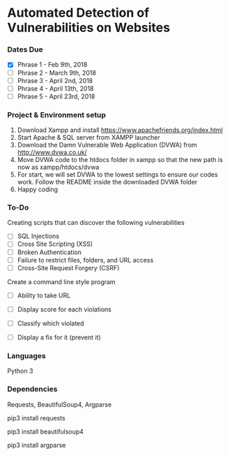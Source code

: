 # Automated Detection of Vulnerabilities on Websites

### Dates Due

- [x] Phrase 1 - Feb 9th, 2018
- [ ] Phrase 2 - March 9th, 2018
- [ ] Phrase 3 - April 2nd, 2018
- [ ] Phrase 4 - April 13th, 2018
- [ ] Phrase 5 - April 23rd, 2018

### Project & Environment setup
1. Download Xampp and install https://www.apachefriends.org/index.html
2. Start Apache & SQL server from XAMPP launcher
3. Download the Damn Vulnerable Web Application (DVWA) from http://www.dvwa.co.uk/
4. Move DVWA code to the htdocs folder in xampp so that the new path is now as xampp/htdocs/dvwa
4. For start, we will set DVWA to the lowest settings to ensure our codes work. Follow the README inside the downloaded DVWA folder
5. Happy coding


### To-Do

Creating scripts that can discover the following vulnerabilities
- [ ] SQL Injections
- [ ] Cross Site Scripting (XSS)
- [ ] Broken Authentication
- [ ] Failure to restrict files, folders, and URL access
- [ ] Cross-Site Request Forgery (CSRF)

Create a command line style program 
- [ ] Ability to take URL
- [ ] Display score for each violations
- [ ] Classify which violated
- [ ] Display a fix for it (prevent it)


### Languages
Python 3

### Dependencies
Requests, BeautifulSoup4, Argparse

pip3 install requests

pip3 install beautifulsoup4

pip3 install argparse
